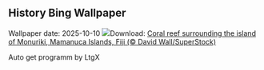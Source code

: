 ## History Bing Wallpaper
Wallpaper date: 2025-10-10
![](https://www.bing.com/th?id=OHR.MonurikiFiji_EN-IN0435648198_UHD.jpg&w=1000)Download: [Coral reef surrounding the island of Monuriki, Mamanuca Islands, Fiji (© David Wall/SuperStock)](https://www.bing.com/th?id=OHR.MonurikiFiji_EN-IN0435648198_UHD.jpg)

Auto get programm by LtgX
